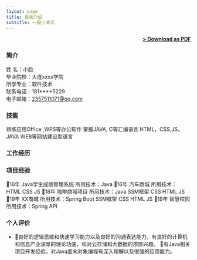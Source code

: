```yaml
---
layout: page
title: 自我介绍
subtitle: 一股小清流
---
```


<span style="float: right; "><a href="{{ '/assets/resume.pdf' | prepend: site.baseurl }}"><strong>> Download as PDF</strong></a> </span>
<br>

### 简介 
姓    名：小脸                                
毕业院校：大连xxxx学院                                    
所学专业：软件技术                                    
联系电话：181****5229                                                
电子邮箱：2357511071@qq.com      

### 技能
熟练应用Office ,WPS等办公软件
掌握JAVA, C等汇编语言
HTML，CSS,JS，JAVA WEB等网站建设型语言  
### 工作经历

### 项目经验
16年    Java学生成绩管理系统        所用技术：Java 
16年    汽车商城                    所用技术：HTML CSS JS
18年    咖啡商城项目                所用技术：Java  SSM框架  CSS HTML JS 
19年    XX商城                     所用技术：Spring Boot SSM框架  CSS HTML JS
19年    智慧校园                    所用技术：Spring  API

### 个人评价

- 良好的逻辑思维和快速学习能力以及良好的沟通表达能力，有良好的计算机和信息产业深厚的理论功底，和对云存储和大数据的浓厚兴趣。
有Java相关项目开发经验，对Java面向对象编程有深入理解以及很强的应用能力。